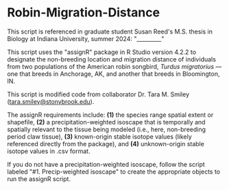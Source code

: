 # Robin-Migration-Distance
This script is referenced in graduate student Susan Reed's M.S. thesis in Biology at Indiana University, summer 2024: "_________"

This script uses the "assignR" package in R Studio version 4.2.2 to designate the non-breeding location and migration distance of individuals from two populations of the American robin songbird, <em>Turdus migratorius</em> — one that breeds in Anchorage, AK, and another that breeds in Bloomington, IN.

This script is modified code from collaborator Dr. Tara M. Smiley (tara.smiley@stonybrook.edu).

The assignR requirements include:
<b>(1)</b> the species range spatial extent or shapefile, 
<b>(2)</b> a precipitation-weighted isoscape that is temporally and spatially relevant to the tissue being modeled (i.e., here, non-breeding period claw tissue),
<b>(3)</b> known-origin stable isotope values (likely referenced directly from the package), and
<b>(4)</b> unknown-origin stable isotope values in .csv format.


If you do not have a precipitation-weighted isoscape, follow the script labeled "#1. Precip-weighted isoscape" to create the appropriate objects to run the assignR script.
